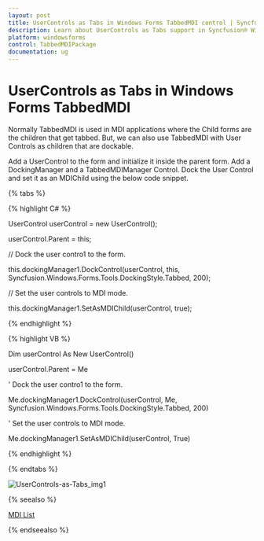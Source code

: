 ```yaml
---
layout: post
title: UserControls as Tabs in Windows Forms TabbedMDI control | Syncfusion®
description: Learn about UserControls as Tabs support in Syncfusion® Windows Forms TabbedMDI control and more details.
platform: windowsforms
control: TabbedMDIPackage 
documentation: ug
---
```


# UserControls as Tabs in Windows Forms TabbedMDI

Normally TabbedMDI is used in MDI applications where the Child forms are the children that get tabbed. But, we can also use TabbedMDI with User Controls as children that are dockable.

Add a UserControl to the form and initialize it inside the parent form. Add a DockingManager and a TabbedMDIManager Control. Dock the User Control and set it as an MDIChild using the below code snippet.

{% tabs %}

{% highlight C# %}

UserControl userControl = new UserControl();

userControl.Parent = this;

// Dock the user contro1 to the form. 

this.dockingManager1.DockControl(userControl, this, Syncfusion.Windows.Forms.Tools.DockingStyle.Tabbed, 200);

// Set the user controls to MDI mode. 

this.dockingManager1.SetAsMDIChild(userControl, true);


{% endhighlight %}

{% highlight VB %}



Dim userControl As New UserControl()

userControl.Parent = Me 

' Dock the user contro1 to the form. 

Me.dockingManager1.DockControl(userControl, Me, Syncfusion.Windows.Forms.Tools.DockingStyle.Tabbed, 200) 

' Set the user controls to MDI mode. 

Me.dockingManager1.SetAsMDIChild(userControl, True) 

{% endhighlight %}

{% endtabs %}


![UserControls-as-Tabs_img1](UserControls-as-Tabs_images/UserControls-as-Tabs_img1.jpeg)


{% seealso %}

[MDI List](/windowsforms/tabbedmdi/mdi-list)

{% endseealso %}


